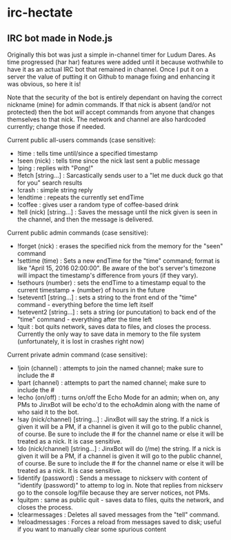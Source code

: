 # irc-hectate
## IRC bot made in Node.js

Originally this bot was just a simple in-channel timer for Ludum Dares. As time progressed (har har) features were added until it because wothwhile to have it as an actual IRC bot that remained in channel. Once I put it on a server the value of putting it on Github to manage fixing and enhancing it was obvious, so here it is!

Note that the security of the bot is entirely dependant on having the correct nickname (mine) for admin commands. If that nick is absent (and/or not protected) then the bot *will* accept commands from anyone that changes themselves to that nick.
The network and channel are also hardcoded currently; change those if needed.

Current public all-users commands (case sensitive):
* !time : tells time until/since a specified timestamp
* !seen (nick) : tells time since the nick last sent a public message
* !ping : replies with "Pong!"
* !fetch [string...] : Sarcastically sends user to a "let me duck duck go that for you" search results
* !crash : simple string reply
* !endtime : repeats the currently set endTime
* !coffee : gives user a random type of coffee-based drink
* !tell (nick) [string...] : Saves the message until the nick given is seen in the channel, and then the message is delivered.

Current public admin commands (case sensitive):
* !forget (nick) : erases the specified nick from the memory for the "seen" command
* !settime (time) : Sets a new endTime for the "time" command; format is like "April 15, 2016 02:00:00". Be aware of the bot's server's timezone will impact the timestamp's difference from yours (if they vary).
* !sethours (number) : sets the endTime to a timestamp equal to the current timestamp + (number) of hours in the future
* !setevent1 [string...] : sets a string to the front end of the "time" command - everything before the time left itself
* !setevent2 [string...] : sets a string (or puncutation) to back end of the "time" command - everything after the time left
* !quit : bot quits network, saves data to files, and closes the process. Currently the only way to save data in memory to the file system (unfortunately, it is lost in crashes right now)

Current private admin command (case sensitive):
* !join (channel) : attempts to join the named channel; make sure to include the #
* !part (channel) : attempts to part the named channel; make sure to include the #
* !echo (on/off) : turns on/off the Echo Mode for an admin; when on, any PMs to JinxBot will be echo'd to the echoAdmin along with the name of who said it to the bot.
* !say (nick/channel) [string...] : JinxBot will say the string. If a nick is given it will be a PM, if a channel is given it will go to the public channel, of course. Be sure to include the # for the channel name or else it will be treated as a nick. It is case sensitive.
* !do (nick/channel) [string...] : JinxBot will do (/me) the string. If a nick is given it will be a PM, if a channel is given it will go to the public channel, of course. Be sure to include the # for the channel name or else it will be treated as a nick. It is case sensitive.
* !identify (password) : Sends a message to nickserv with content of "identify (password)" to attemp to log in. Note that replies from nickserv go to the console log/file because they are server notices, not PMs.
* !quitpm : same as public quit - saves data to files, quits the network, and closes the process.
* !clearmessages : Deletes all saved messages from the "tell" command.
* !reloadmessages : Forces a reload from messages saved to disk; useful if you want to manually clear some spurious content